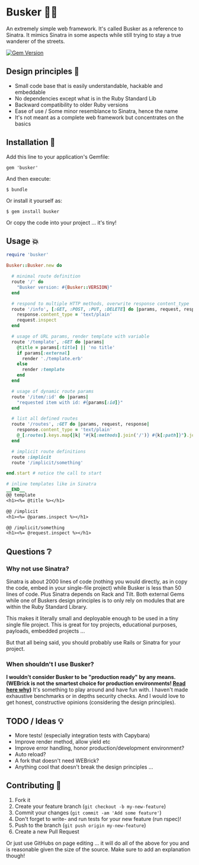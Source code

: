 # Busker :walking::notes:

An extremely simple web framework. It's called Busker as a reference to
Sinatra. It mimics Sinatra in some aspects while still trying to stay a
true wanderer of the streets.

[![Gem Version](https://badge.fury.io/rb/busker.svg)](http://badge.fury.io/rb/busker)

## Design principles :page_with_curl:

* Small code base that is easily understandable, hackable and embeddable
* No dependencies except what is in the Ruby Standard Lib
* Backward compatibility to older Ruby versions
* Ease of use / Some minor resemblance to Sinatra, hence the name
* It's not meant as a complete web framework but concentrates on the basics

## Installation :floppy_disk:

Add this line to your application's Gemfile:

    gem 'busker'

And then execute:

    $ bundle

Or install it yourself as:

    $ gem install busker

Or copy the code into your project ... it's tiny!

## Usage :boom:

```ruby
require 'busker'

Busker::Busker.new do

  # minimal route definition
  route '/' do
    "Busker version: #{Busker::VERSION}"
  end

  # respond to multiple HTTP methods, overwrite response content_type
  route '/info', [:GET, :POST, :PUT, :DELETE] do |params, request, response|
    response.content_type = 'text/plain'
    request.inspect
  end

  # usage of URL params, render template with variable
  route '/template', :GET do |params|
    @title = params[:title] || 'no title'
    if params[:external]
      render './template.erb'
    else
      render :template
    end
  end

  # usage of dynamic route params
  route '/item/:id' do |params|
    "requested item with id: #{params[:id]}"
  end

  # list all defined routes
  route '/routes', :GET do |params, request, response|
    response.content_type = 'text/plain'
    @_[:routes].keys.map{|k| "#{k[:methods].join('/')} #{k[:path]}"}.join("\n")
  end

  # implicit route definitions
  route :implicit
  route '/implicit/something'

end.start # notice the call to start

# inline templates like in Sinatra
__END__
@@ template
<h1><%= @title %></h1>

@@ /implicit
<h1><%= @params.inspect %></h1>

@@ /implicit/something
<h1><%= @request.inspect %></h1>

```

## Questions :grey_question:

### Why not use Sinatra?

Sinatra is about 2000 lines of code (nothing you would directly, as in copy the code, embed in your single-file project) while Busker is less than 50 lines of code. Plus Sinatra depends on Rack and Tilt. Both external Gems while one of Buskers design principles is to only rely on modules that are within the Ruby Standard Library.

This makes it literally small and deployable enough to be used in a tiny single file project. This is great for toy projects, educational purposes, payloads, embedded projects ...

But that all being said, you should probably use Rails or Sinatra for your project.

### When shouldn't I use Busker?

**I wouldn't consider Busker to be "production ready" by any means. (WEBrick is not the smartest choice for production environments! [Read here why](http://www.madebymarket.com/blog/dev/ruby-web-benchmark-report.html))** It's something to play around and have fun with. I haven't made exhaustive benchmarks or in depths security checks. And I would love to get honest, constructive opinions (considering the design principles).

## TODO / Ideas :bulb:

* More tests! (especially integration tests with Capybara)
* Improve render method, allow yield etc
* Improve error handling, honor production/development environment?
* Auto reload?
* A fork that doesn't need WEBrick?
* Anything cool that doesn't break the design principles ...

## Contributing :construction:

1. Fork it
2. Create your feature branch (`git checkout -b my-new-feature`)
3. Commit your changes (`git commit -am 'Add some feature'`)
4. Don't forget to write- and run tests for your new feature (run rspec)!
5. Push to the branch (`git push origin my-new-feature`)
6. Create a new Pull Request

Or just use GitHubs on page editing ...
it will do all of the above for you and is reasonable given the size of the source.
Make sure to add an explanation though!
